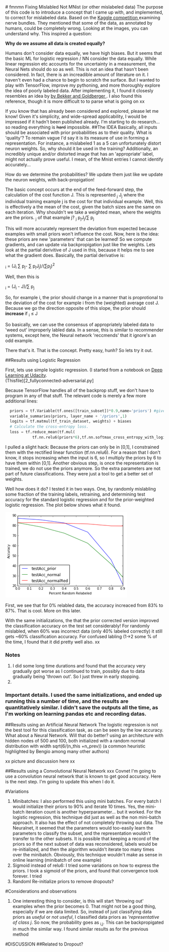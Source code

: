 <html>
<head>
<script type="text/javascript" src="http://latex.codecogs.com/latexit.js"></script>
</head>
<body>
# fmnmn
Fixing Mislabled Not MNist (or other mislabeled data) 
The purpose of this code is to introduce a concept that I came up with, and implemented, to correct for mislabeled data. 
Based on the <a href="https://www.kaggle.com/c/ultrasound-nerve-segmentation"> Kaggle competition </a> examining nerve bundles. They mentioned that some of the data, as annotated by humans, could be completely wrong. Looking at the images, you can understand why. This inspired a question:
<p><b> Why do we assume all data is created equally? </b></p>
Humans don't consider data equally, we have high biases. But it seems that the basic ML for logistic regression / NN consider the data equally.
While linear regression etc accounts for the uncertainty in a measurement, the Neural Nets should do so as well.
This is not an idea that hasn't been considered. In fact, there is an increadible amount of literature on it. I haven't even had a chance to begin to scratch the surface. 
But I wanted to play with TensorFlow, improve my pythoning, and more thoroughly explore the idea of poorly labeled data. 
After implementing it, I found it closesly resembles an idea by 
<a href="https://www.google.com/url?sa=t&rct=j&q=&esrc=s&source=web&cd=1&cad=rja&uact=8&ved=0ahUKEwjYrKSXxPbMAhUDM1IKHR77CbEQFggdMAA&url=http%3A%2F%2Fwww.eng.biu.ac.il%2Fgoldbej%2Ffiles%2F2012%2F05%2Ficassp_2016_Alan.pdf&usg=AFQjCNENVQDhdMwYs3O979y5yayJmw9g5A&sig2=Q6xB9CcN297mgPh-CQMq3Q">  by Bekker and  Goldberger </a>. I also found this reference, though it is more difficult to to parse what is going on
xx

If you know that has already been considered and explored, please let me know! Given it's simplicity, and wide-spread applicability, I would be impressed if it hadn't been published already. I'm starting to do research... so reading everything is ~~hard~~ impossible.
##The IDEA
Basically, all inputs should be associated with prior probabilities as to their quality. What is 'quality'? To remain vague I'd say it is its measure of use in forming a representation. 
For instance, a mislabeled 1 as a 5 can unfortunately distort neuron weights. So, why should it be used in the training? Additionally, an incredibly unique and/or distorted image that has an 'appropriate' label, might not actually prove useful. I mean, of the Mnist entries I cannot identify accurately...

How do we determine the probabilities? We update them just like we update the neuron weights, with back-propigation!


The basic concept occurs at the end of the feed-forward step, the calculation of the cost function J. This is represented
<MATH> J = &sum;<sub>j</sub> J<sub>j</sub></MATH>
where the individual training example j is the cost for that individual example. Well, this is effectively a the mean of the cost, given the batch sizes are the same on each iteration. Why shouldn't we take a weighted mean, where the weights are the priors. <MATH>p<sub>j</sub></MATH> of that example j?
<MATH> J = &sum;<sub>j</sub> p<sub>j</sub>J<sub>j</sub>/&sum; p<sub>j</sub></MATH>

This will more accurately represent the deviation from expected because examples with small priors won't influence the cost. Now, here is the idea: these priors are new 'parameters' that can be learned! So we compute gradients, and can update via backpropigation just like the weights. Lets look at the partial derivitive of J used in this, because it helps me to see what the gradient does. Basically, the partial derivative is:

<MATH>&part; J / &part; p<sub>i</sub> = (J<sub>i</sub> &sum; p<sub>j</sub>- &sum; p<sub>j</sub>J<sub>j</sub>)/(&sum;p<sub>j</sub>)<sup>2</sup>  </MATH>

Well, then this is

<MATH>&part; J / &part; p<sub>i</sub> = (J<sub>i</sub> - J)/&sum; p<sub>j</sub> </MATH>

So, for example i, the prior should change in a manner that is proprotional to the deviation of the cost for example i from the (weighted) average cost J. Because we go the direction opposite of this slope, the prior should <b> increase </b> if
<MATH> J<sub>i</sub> &le; J <MATH>. In otherwords, if it is a low cost, we should weight example i more. And visa-versa. 

So basically, we can use the consensus of appropriately labeled data to 'weed out' improperly labled data. In a sense, this is similar to recommender systems, except here, the Neural network 'reccmends' that it ignore's an odd example.

There that's it. That is the concept. Pretty easy, hunh? So lets try it out. 

##Results using Logistic Regression

First, lets use simple logistic regression. (I started from a notebook on <a href="https://www.udacity.com/course/deep-learning--ud730">Deep Learning at Udacity</a>.  
(Thisfile)[2_fullyconnected-adversarial.py]

Because TensorFlow handles all of the backprop stuff, we don't have to program in any of that stuff. 
The relevant code is merely a few more additional lines:

```python
  priors = tf.Variable(tf.ones([train_subset])*0.9,name='priors') #give all inputs 90% prior
  variable_summaries(priors, layer_name + '/priors',1) 
  logits = tf.matmul(tf_train_dataset, weights) + biases
  # Calculate the cross-entropy loss. 
  loss = tf.reduce_mean(tf.mul(
            tf.nn.relu6(priors*6),tf.nn.softmax_cross_entropy_with_logits(logits, tf_train_labels)
```

I pulled a slight hack:  Because the priors can only be in [0,1], I constrained them with the rectified linear function (tf.nn.relu6). For a reason that I don't know, it stops increasing when the input is 6, so I multiply the priors by 6 to have them within [0,1]. Another obvious step, is once the representation is trained, we do not use the priors anymore. So the extra parameters are not part of future classifications. They were just a tool to get a better set of weights. 

Well how does it do? I tested it in two ways. One, by  randomly mislabling some fraction of the training labels, retraining, and determining test accuracy for the standard logistic regression and for the prior-weighted logistic regression. The plot below shows what it found. 

![Image of Yaktocat](logRegResults1.png)

First, we see that for 0% relabled data, the accuracy increaced from 83% to 87%. That is cool. More on this later.

With the same initializations, the that the prior corrected version improved the  classification accuracy on the test set considerably! For randomly mislabled, when 60% was incorrect data (only 40% labeled correctly) it still gets ~60% classification accuracy. For confused labling (1->2 some % of the time, I found that it did pretty well also. xx 

### Notes
1. I did some long time durations and found that the accuracy very gradually got worse as I continued to train, possibly due to data gradually being 'thrown out'. So I just threw in early stopping.
2. 


### Important details. I used the same initializations, and ended up running this a number of time, and the results are quantitatively similar. I didn't save the outputs all the time, as I'm working on learning pandas etc and recording datas. 



##Results using an Artificial Neural Network
The logistic regression is not the best tool for this classification task, as can be seen by the low accuracy. What about a Neural Network. Will that do better? using an architecture with hidden nodes of 500 and 100, both initialized with a random normal distribution with width sqrt(6/(n_this +n_prev)) (a common heuristic highlighted by Bengio among many other authors)

xx picture and discussion here xx

##Results using a Convolutional Neural Network
xxx Covnet
I'm going to use a convolution neural network that is known to get good accuracy. Here is the next step. I'm going to update this when I do it. 

#Variations
1. Minibatches:  I also performed this using mini batches. For every batch I would initialize their priors to 90% and iterate 10 times. Yes, the mini-batch iteration count is another hyperparameter... but it worked.  For the logistic regression, this technique did just as well as the non mini-batch approach. It also has the effect of not completely throwing out data. The Neuralnet, it seemed that the parameters would too-easily learn the parameters to classify the subset, and the representation wouldn't transfer to the other subsets. It is possible that keeping a record of the priors so if the next subset of data was reconsidered, labels would be re-initialized, and then the algorithm wouldn't iterate too many times over the minibatch. 
Obviously, this technique wouldn't make as sense in online learning (minibatch of one example)
2. Sigmoid instead of relu6: I tried some variations on how to express the priors. I took a sigmoid of the priors, and found that convergence took forever. I tried 
3. Randoml Re-initialize priors to remove dropouts?

#Considerations and observations
1. One interesting thing to consider, is this will start 'throwing out' examples when the prior becomes 0. That might not be a good thing, especially if we are data limited. So, instead of just classifying data priors as _useful_ or _not useful_, I classified data priors as _'representative of class j_. So now, the probability goes as <MATH>p_<sub>i,j</sub></MATH>. This can be backpropigated in much the similar way. I found similar results as for the previous method 

#DISCUSSION
##Related to Dropout?
##

</html>
